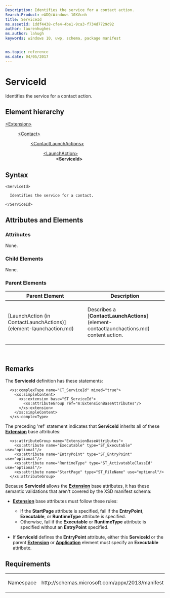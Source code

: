 ```yaml
---
Description: Identifies the service for a contact action.
Search.Product: eADQiWindows 10XVcnh
title: ServiceId
ms.assetid: 1ddf4438-cfe4-4be1-9ca3-f734d7729d92
author: laurenhughes
ms.author: lahugh
keywords: windows 10, uwp, schema, package manifest


ms.topic: reference
ms.date: 04/05/2017
---
```


# ServiceId




Identifies the service for a contact action.

## Element hierarchy

<dl>
<dt><a href="element-extension.md">&lt;Extension&gt;</a></dt>
<dd>
<dl>
<dt><a href="element-contact.md">&lt;Contact&gt;</a></dt>
<dd>
<dl>
<dt><a href="element-contactlaunchactions.md">&lt;ContactLaunchActions&gt;</a></dt>
<dd>
<dl>
<dt><a href="element-launchaction.md">&lt;LaunchAction&gt;</a></dt>
<dd><b>&lt;ServiceId&gt;</b></dd>
</dl>
</dd>
</dl>
</dd>
</dl>
</dd>
</dl>

## Syntax

``` syntax
<ServiceId>

  Identifies the service for a contact.

</ServiceId>
```

## Attributes and Elements


### Attributes

None.

### Child Elements

None.

### Parent Elements

<table>
<colgroup>
<col width="50%" />
<col width="50%" />
</colgroup>
<thead>
<tr class="header">
<th>Parent Element</th>
<th>Description</th>
</tr>
</thead>
<tbody>
<tr class="odd">
<td>[LaunchAction (in ContactLaunchActions)](element-launchaction.md)</td>
<td><p>Describes a [<strong>ContactLaunchActions</strong>](element-contactlaunchactions.md) content action.</p></td>
</tr>
</tbody>
</table>

 

## Remarks

The **ServiceId** definition has these statements:

``` syntax
  <xs:complexType name="CT_ServiceId" mixed="true">
    <xs:simpleContent>
      <xs:extension base="ST_ServiceId">
        <xs:attributeGroup ref="m:ExtensionBaseAttributes"/>
      </xs:extension>
    </xs:simpleContent>
  </xs:complexType>
```

The preceding 'ref' statement indicates that **ServiceId** inherits all of these [**Extension**](https://msdn.microsoft.com/library/windows/apps/dn423270) base attributes:

``` syntax
  <xs:attributeGroup name="ExtensionBaseAttributes">
    <xs:attribute name="Executable" type="ST_Executable" use="optional"/>
    <xs:attribute name="EntryPoint" type="ST_EntryPoint" use="optional"/>
    <xs:attribute name="RuntimeType" type="ST_ActivatableClassId" use="optional"/>
    <xs:attribute name="StartPage" type="ST_FileName" use="optional"/>
  </xs:attributeGroup>
```

Because **ServiceId** allows the [**Extension**](https://msdn.microsoft.com/library/windows/apps/dn423270) base attributes, it has these semantic validations that aren't covered by the XSD manifest schema:

-   [**Extension**](https://msdn.microsoft.com/library/windows/apps/dn423270) base attributes must follow these rules:

    -   If the **StartPage** attribute is specified, fail if the **EntryPoint**, **Executable**, or **RuntimeType** attribute is specified.
    -   Otherwise, fail if the **Executable** or **RuntimeType** attribute is specified without an **EntryPoint** specified.

-   If **ServiceId** defines the **EntryPoint** attribute, either this **ServiceId** or the parent [**Extension**](https://msdn.microsoft.com/library/windows/apps/dn423270) or [**Application**](https://msdn.microsoft.com/library/windows/apps/dn423250) element must specify an **Executable** attribute.

## Requirements

<table>
<colgroup>
<col width="50%" />
<col width="50%" />
</colgroup>
<tbody>
<tr class="odd">
<td><p>Namespace</p></td>
<td><p>http://schemas.microsoft.com/appx/2013/manifest</p></td>
</tr>
</tbody>
</table>

 

 




